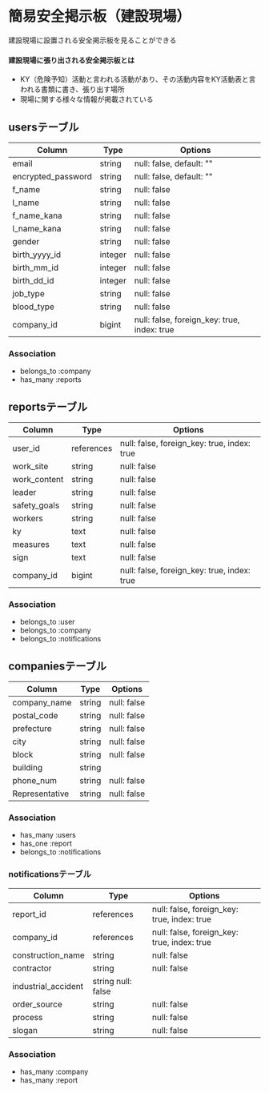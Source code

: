 #  簡易安全掲示板（建設現場）  
建設現場に設置される安全掲示板を見ることができる  
#### 建設現場に張り出される安全掲示板とは 
- KY（危険予知）活動と言われる活動があり、その活動内容をKY活動表と言われる書類に書き、張り出す場所  
- 現場に関する様々な情報が掲載されている  



## usersテーブル

|Column|Type|Options|
|------|----|-------|
|email|string|null: false, default: ""|
|encrypted_password|string|null: false, default: ""|
|f_name|string|null: false|
|l_name|string|null: false|
|f_name_kana|string|null: false|
|l_name_kana|string|null: false|
|gender|string|null: false|
|birth_yyyy_id|integer|null: false|
|birth_mm_id|integer|null: false|
|birth_dd_id|integer|null: false|
|job_type|string|null: false|
|blood_type|string|null: false|
|company_id|bigint|null: false, foreign_key: true, index: true|

### Association
- belongs_to :company
- has_many :reports

## reportsテーブル

|Column|Type|Options|
|------|----|-------|
|user_id|references|null: false, foreign_key: true, index: true|     
|work_site|string|null: false|
|work_content|string|null: false|
|leader|string|null: false|
|safety_goals|string|null: false|
|workers|string|null: false|
|ky|text|null: false|
|measures|text|null: false|
|sign|text|null: false|
|company_id|bigint|null: false, foreign_key: true, index: true|

### Association
- belongs_to :user
- belongs_to :company
- belongs_to :notifications

## companiesテーブル

|Column|Type|Options|
|------|----|-------|
|company_name|string|null: false|
|postal_code|string|null: false|
|prefecture|string|null: false|
|city|string|null: false|
|block|string|null: false|
|building|string||
|phone_num|string|null: false|
|Representative|string|null: false|

### Association

- has_many :users
- has_one :report
- belongs_to :notifications

### notificationsテーブル

|Column|Type|Options|
|------|----|-------|
|report_id|references|null: false, foreign_key: true, index: true|
|company_id|references|null: false, foreign_key: true, index: true|
|construction_name|string|null: false|
|contractor|string|null: false|
|industrial_accident|string null: false|
|order_source|string|null: false|
|process|string|null: false|
|slogan|string|null: false|

### Association

- has_many :company
- has_many :report
